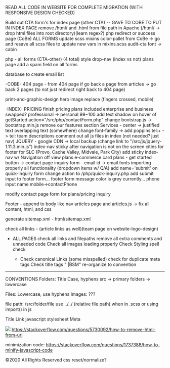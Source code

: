 READ ALL CODE IN WEBSITE FOR COMPLETE MIGRATION (WITH RESPONSIVE DESIGN CHECKED)

Build out CTA form's for index page (other CTA) -- GAVE TO COBE TO PUT IN INDEX PAGE
remove /html/ and .html from file path in Apache (/html/ -> drop html files into root directory)(learn regex?)
php redirect or success page (CoBe) ALL FORMS
update scss mixins color-pallet from CoBe -> go and resave all scss files to update new vars in mixins.scss
audit-cta font -> cabin

php - all forms (CTA-other) (4 total)
style drop-nav (index vs not)
plans page
add a spam field on all forms

database to create email list

-COBE-
404 page - from 404 page if go back a page from articles -> go back 2 pages (to not just redirect right back to 404 page)

print-and-graphic-design hero image replace (fingers crossed, mobile)

-INDEX-
PRICING
finish pricing plans included
enterprise and business swapped?
professional -> personal
$99-$100
add text shadow on hover of getStarted
action="/src/php/contactForm.php"
change bootstrap.js -> bootstrap.min.js
remove our features section
Services - center -> justified text
overlapping text (somewhere)
change font-family -> add poppins
tel:+ -> tel:
team descriptions
comment out all js files in index (not needed? just nav)
JQUERY - google CDN -> local backup (change link to "/src/js/jquery-1.11.3.min.js")
index-nav sticky after navigation is not on the screen
cities for footer for SLC (Provo, Cache Valley, Midvale, Park City)
add sticky index-nav w/ Navigation off view
plans e-commerce card
plans - get started button -> contact page
inquiry form - email id -> email
fonts importing properly
all functionality (dropdown items w/ Q/A)
add name='submit' on quick-inquiry form
change action to /php/quick-inquiry.php
add submit input to footer form...
footer form message color is grey currently...
phone input name mobile->contactPhone

modify contact page form for plans/pricing inquiry

Footer - append to body like nav
articles page and articles.js -> fix all content, html, and css

generate sitemap.xml - html/sitemap.xml

check all links - (article links as well)(team page on website-logo-design)

- ALL PAGES
  check all links and filepaths
  remove all extra comments and unneeded code
  Check all images loading properly
  Check Styling
  spell check

  - <head>
    Check canonical Links (some misspelled)
    check for duplicate meta tags
    Check title tags " |BSM"
    re-organize to convention

---

CONVENTIONS
Folders: Title Case, hyphens
src -> primary folders -> lowercase

Files: Lowercase, use hyphens
Images: ???

file path: /src/folder/file
use ../../ (relative file path) when in .scss or using import() in js

<Head>
Title
Link
  javascript
  stylesheet
Meta
</Head>

![](https://i.stack.imgur.com/oKRnc.png)
https://stackoverflow.com/questions/5730092/how-to-remove-html-from-url

minimization code: https://stackoverflow.com/questions/1737388/how-to-minify-javascript-code

&copy;2020 All Rights Reserved
css reset/normalize?
